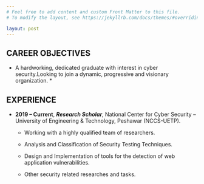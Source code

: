 ```yaml
---
# Feel free to add content and custom Front Matter to this file.
# To modify the layout, see https://jekyllrb.com/docs/themes/#overriding-theme-defaults

layout: post
---
```


## CAREER OBJECTIVES

* A hardworking, dedicated graduate with interest in cyber security.Looking to join a dynamic, progressive and visionary organization. *

## EXPERIENCE
+ **2019 – Current**, ***Research Scholar***, National Center for Cyber Security – University of Engineering & Technology, Peshawar (NCCS-UETP).

  +	Working with a highly qualified team of researchers.

  +	Analysis and Classification of Security Testing Techniques.

  +	Design and Implementation of tools for the detection of web application vulnerabilities.

  +	Other security related researches and tasks.
